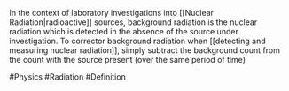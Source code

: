 In the context of laboratory investigations into [[Nuclear Radiation|radioactive]] sources, background radiation is the nuclear radiation which is detected in the absence of the source under investigation. To corrector background radiation when [[detecting and measuring nuclear radiation]], simply subtract the background count from the count with the source present (over the same period of time)

#Physics #Radiation #Definition